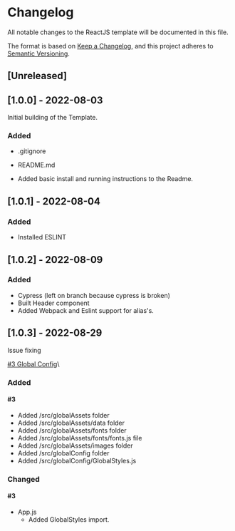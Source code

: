 # Changelog
All notable changes to the ReactJS template will be documented in this file.

The format is based on [Keep a Changelog](https://keepachangelog.com/en/1.0.0/),
and this project adheres to [Semantic Versioning](https://semver.org/spec/v2.0.0.html).

## [Unreleased]

## [1.0.0] - 2022-08-03
Initial building of the Template.

### Added
- .gitignore
- README.md 

- Added basic install and running instructions to the Readme.

## [1.0.1] - 2022-08-04
### Added
- Installed ESLINT

## [1.0.2] - 2022-08-09
### Added
- Cypress (left on branch because cypress is broken)
- Built Header component
- Added Webpack and Eslint support for alias's.

## [1.0.3] - 2022-08-29
Issue fixing

[#3 Global Config](https://github.com/karlchvojka/reactjs_template_2022/issues/3)\

### Added

#### #3
- Added /src/globalAssets folder
- Added /src/globalAssets/data folder
- Added /src/globalAssets/fonts folder
- Added /src/globalAssets/fonts/fonts.js file
- Added /src/globalAssets/images folder
- Added /src/globalConfig folder
- Added /src/globalConfig/GlobalStyles.js


### Changed

#### #3
- App.js
  - Added GlobalStyles import.